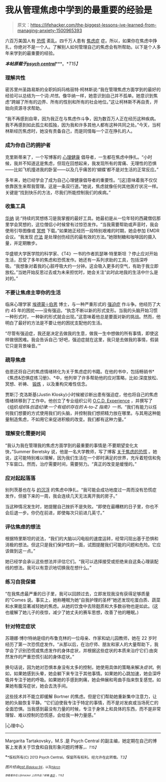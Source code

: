 # 我从管理焦虑中学到的最重要的经验是

> 原文：<https://lifehacker.com/the-biggest-lessons-ive-learned-from-managing-anxiety-1500965393>

六百万美国人有 [恐慌](http://psychcentral.com/disorders/anxiety/panic.html) 紊乱。四千万人患有 [焦虑症](http://psychcentral.com/disorders/anxiety/) 症。所以，如果你在焦虑中挣扎，你绝对不是一个人。了解别人如何管理自己的焦虑会有所帮助。以下是个人多年来学到的最重要的经验。



***本帖原载于***[***psych central***](http://psychcentral.com/blog/archives/2014/01/13/the-biggest-lessons-ive-learned-in-managing-my-anxiety/?all=1)***。**T15】*

### 理解共性

密苏里州圣路易斯的全职妈妈玛格丽特·柯林斯说:“我在管理焦虑方面学到的最好的经验可以总结为一个词:*共性*。像华纳一样，她意识到自己并不孤单。她意识到焦虑“跨越了所有的边界、所有的性别和所有的社会地位。”这让柯林斯不再自责，开始向资源寻求帮助。

“我不再感到自卑，因为我正在与焦虑作斗争，因为数百万人正在经历这种疾病。我不再感到如此孤立和孤独，因为我和许多其他人都有这种共同之处。”今天，当柯林斯经历焦虑时，她没有责备自己，而是同情每一个正在挣扎的人。

### 成为你自己的拥护者

克里斯蒂来了，一个写博客的 [心理健康](https://lifehacker.com/how-do-i-select-a-therapist-or-counselor-5874359) 倡导者，一生都在焦虑中挣扎。“小时候，我并不知道这是焦虑，但现在回想起来，我发现所有的胃痛、无理性的恐惧——比如飞机撞进我的卧室——以及几乎痛苦的‘蝴蝶’都不是对生活的正常反应。”

多年来，她已经学会了成为自己心理健康倡导者的重要性。“[这]意味着我不仅仅依靠医生来帮我管理。这是一条双行道。”她说，焦虑就像任何其他医疗状况一样。关键是“找到快乐的方法，尽我们所能控制我们的疾病。”

### 收集工具

[华纳](http://priscillawarnerbooks.com/) 说:“持续的冥想练习是我掌握的最好工具。她最初是从一位年轻的西藏僧侣那里学会冥想的，这位僧侣小时候曾有过惊恐发作。“当我需要帮助或声音时，我会使用引导图像或 [冥想](https://lifehacker.com/what-happens-to-the-brain-when-you-meditate-and-how-it-1202533314) 下载。”如果她正经历一段特别艰难的时期，她会参加 EMDR 会议。“我发现 [疗法](http://psychcentral.com/psychotherapy/) 是处理创伤经历的最有效的方法。”她限制糖和咖啡因的摄入量，并定期散步。

华盛顿大学医学院的科学家、《T4》一书的作者凯瑟琳·特里斯坦 ？停止应对开始生活，忍受了多年的焦虑和恐慌发作。她还有一系列求助的工具，包括深呼吸。“我想象对着我的心脏呼吸大约一分钟。这会吸入更多的空气，有助于我立即放松。”当她开始反思过去或为未来担忧时，她会关注“此时此地我的生活中什么是对的。”

### 不要让焦虑主宰你的生活

临床心理学家 [埃德蒙·j·伯恩](http://www.helpforanxiety.com/index.html) 博士，与一种严重形式的 [强迫症](http://psychcentral.com/disorders/ocd/) 作斗争。他经历了大约 45 年的困扰——没有强迫。“执念不断以新的形式变形。当我的头脑开始习惯一种形式时，一种新的形式就会出现。”这意味着他总是要面对新的挑战。然而，他明白了最好的方法是不要让他的困扰支配他的生活。

“尽管有强迫症，我还是决定去做我的生意，做我一生中想做的所有事情，即使这样做很困难。我会告诉自己:‘好吧，强迫症就在这里，我只是去做我的事情，假装它只是背景噪音。’"

### 疏导焦虑

伯恩还将自己的焦虑情绪转化为关于焦虑症的书籍。在他的书中，包括畅销书*《焦虑&恐惧症练习册》、*中，他列举了许多帮助他的应对策略，比如:深度放松、冥想、祈祷、 [锻炼](https://lifehacker.com/how-regular-exercise-can-calm-anxiety-682649242) ，以及重构灾难性信念。

贾斯汀·克洛斯基(Justin Klosky)小时候被诊断出患有强迫症，他也将自己的焦虑情绪转移到了工作中。他创立了专业组织公司 [O.C.D. Experience](http://www.ocdexperience.com/index.php) ，并撰写了《组织*组织&创造纪律:一个有组织存在的 A-to-Z 指南》一书。*“我们有能力以任何我们想要的方式使用我们的头脑，并控制我们想把精力放在哪里。与其用这种能量制造焦虑，不如用它来促进积极的改变。我们都有这种力量。”

### 理解变化需要时间

“我认为我在管理我的焦虑方面学到的最重要的事情是:不要期望变化太快，”Summer Beretsky 说，他是一名大学教师，写了博客 [关于焦虑的恐慌](http://blogs.psychcentral.com/panic/) 。她说，这可能特别难以理解，因为我们生活在一个即时满足的世界，充斥着短信和免下车窗口。然而，治疗需要时间，需要努力。“真正的改变是缓慢的。”

### 应对起起落落

别列茨基也在与 [的沉浮](https://lifehacker.com/how-to-keep-anxiety-in-check-when-youre-at-the-office-870442693) 的焦虑中挣扎。“我可能会成功地度过一周而没有恐慌症发作，但接下来的一周，我会连续几天无法离开我的房子。”

当这种情况发生时，她提醒自己挫折不是失败。“即使在最糟糕的日子里，你也不会后退一步。你仍在前进，即使每次只前进几英寸。”

### 评估焦虑的想法

根据特里斯坦的说法，“我们的大脑以闪电般的速度运转，经常闪现出基于恐惧和消极的想法。但这只是我们保护性的一面，试图提醒我们可能的问题和危险。它应该做到这一点。”

她已经学会承认这些想法并评估它们。“我可以选择接受或拒绝来自这条心理装配线的想法。我可以有意识地切换我在想什么。”

### 练习自我保健

“在我焦虑最严重的日子里，我可以回顾过去，立即发现我没有获得足够质量的”Comes 说。事实上，她称睡眠为她“自我护理的圣杯”她还发现吃蛋白质、蔬菜和水果能显著减轻她的焦虑。从她的饮食中去除麸质和大多数谷物也是如此。(这也缓解了她儿子的夜惊，减少了她丈夫的赛车思想，改善了他的睡眠。)

### 针对特定症状

苏珊娜·博尔特纳是纽约布鲁克林的一位母亲、作家和幼儿园教师，她在 22 岁时经历了第一次恐慌症发作。“从那以后，在治疗师、朋友和家人的大量帮助下，我学会了识别恐慌或焦虑发作的身体症状，并根据这些症状的本质来治疗它们:由突然发作的严重恐慌引起的身体症状。”

换句话说，因为她对恐惧本身没有太多的控制，她使用具体的策略来解决*症状*。例如，如果她感到头晕，她会躺下来专注于其他事情。如果她的心跳加速，她会深呼吸并专注于她的呼吸。如果她的手感到刺痛，她会伸展和弯曲手指来恢复感觉。如果她有腹泻症状，她会去洗手间。

这些技术并不能立即缓解 Bortner 的焦虑。但是它们帮助她重新集中注意力，让她的头脑恢复平静。“它们迫使我专注于特定的事情，而不是对发疯或当场死亡的全面恐惧。当我感到最没有力量的时候，专注于身体上和具体的东西，而不是非常理智、难以控制的恐慌感，会给我一种力量感。”

|心理中心

* * *

Margarita Tartakovsky，M.S .是 Psych Central 的副主编，她定期在自己的博客上发表关于饮食和自我形象问题的博客，[<small></small>](http://blogs.psychcentral.com/weightless/)*<small>*。*T15】</small>*

*<small>*版权所有(C) 2013 Psych Central。保留所有权利。经允许在此转载。*T3】</small>*

*<small>*图片经由*</small>[*<small>ost ill</small>*](http://www.shutterstock.com/gallery-77880p1.html)*<small></small>*<small>[*<small>alekso 94</small>*](http://www.shutterstock.com/gallery-572998p1.html)*<small>，以及</small>*[*<small>hikrcn</small>*](http://www.shutterstock.com/gallery-1070171p1.html)*<small></small>*</small>*

*<small><small><small>*想看看你在 Lifehacker 上的作品？邮箱*</small> [<small>*泰莎*</small>](https://mail.google.com/mail/?view=cm&fs=1&tf=1&to=tessa@lifehacker.com) <small>*。*T15】</small></small></small>*

*<small><small></small></small>*